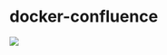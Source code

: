 # docker-confluence
[![](https://images.microbadger.com/badges/image/bitweb/confluence.svg)](https://microbadger.com/images/bitweb/confluence "Get your own image badge on microbadger.com")
